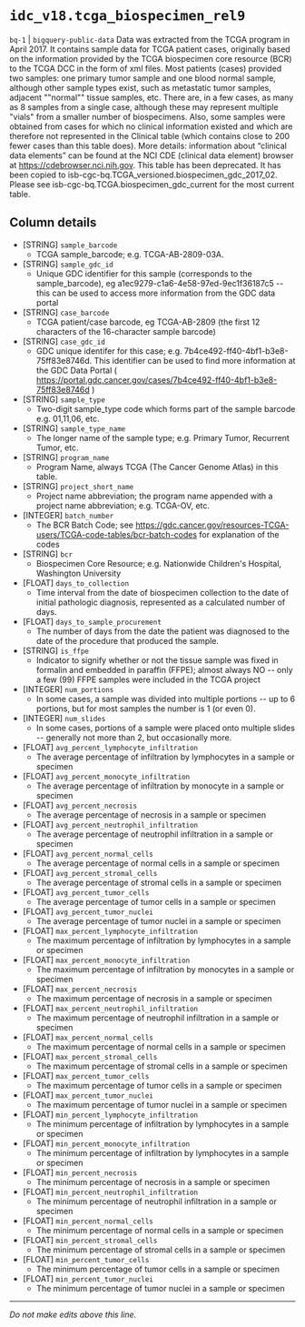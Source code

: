 # `idc_v18.tcga_biospecimen_rel9`
`bq-1` | `bigquery-public-data`
Data was extracted from the TCGA program in April 2017. It contains sample data for TCGA patient cases, originally based on the information provided by the TCGA biospecimen core resource (BCR) to the TCGA DCC in the form of xml files. Most patients (cases) provided two samples: one primary tumor sample and one blood normal sample, although other sample types exist, such as metastatic tumor samples, adjacent ""normal"" tissue samples, etc. There are, in a few cases, as many as 8 samples from a single case, although these may represent multiple "vials" from a smaller number of biospecimens. Also, some samples were obtained from cases for which no clinical information existed and which are therefore not represented in the Clinical table (which contains close to 200 fewer cases than this table does). More details: information about “clinical data elements” can be found at the NCI CDE (clinical data element) browser at https://cdebrowser.nci.nih.gov. This table has been deprecated. It has been copied to isb-cgc-bq.TCGA_versioned.biospecimen_gdc_2017_02. Please see isb-cgc-bq.TCGA.biospecimen_gdc_current for the most current table.

## Column details
* [STRING]    `sample_barcode`
  - TCGA sample_barcode; e.g. TCGA-AB-2809-03A.
* [STRING]    `sample_gdc_id`
  - Unique GDC identifier for this sample (corresponds to the sample_barcode), eg a1ec9279-c1a6-4e58-97ed-9ec1f36187c5  --  this can be used to access more information from the GDC data portal
* [STRING]    `case_barcode`
  - TCGA patient/case barcode, eg TCGA-AB-2809 (the first 12 characters of the 16-character sample barcode)
* [STRING]    `case_gdc_id`
  - GDC unique identifer for this case; e.g. 7b4ce492-ff40-4bf1-b3e8-75ff83e8746d. This identifier can be used to find more information at the GDC Data Portal ( https://portal.gdc.cancer.gov/cases/7b4ce492-ff40-4bf1-b3e8-75ff83e8746d )
* [STRING]    `sample_type`
  - Two-digit sample_type code which forms part of the sample barcode e.g. 01,11,06, etc.
* [STRING]    `sample_type_name`
  - The longer name of the sample type; e.g. Primary Tumor, Recurrent Tumor, etc.
* [STRING]    `program_name`
  - Program Name, always TCGA (The Cancer Genome Atlas) in this table.
* [STRING]    `project_short_name`
  - Project name abbreviation; the program name appended with a project name abbreviation; e.g. TCGA-OV, etc.
* [INTEGER]   `batch_number`
  - The BCR Batch Code; see https://gdc.cancer.gov/resources-TCGA-users/TCGA-code-tables/bcr-batch-codes for explanation of the codes
* [STRING]    `bcr`
  - Biospecimen Core Resource; e.g. Nationwide Children's Hospital, Washington University
* [FLOAT]     `days_to_collection`
  - Time interval from the date of biospecimen collection to the date of initial pathologic diagnosis, represented as a calculated number of days.
* [FLOAT]     `days_to_sample_procurement`
  - The number of days from the date the patient was diagnosed to the date of the procedure that produced the sample.
* [STRING]    `is_ffpe`
  - Indicator to signify whether or not the tissue sample was fixed in formalin and embedded in paraffin (FFPE); almost always NO -- only a few (99) FFPE samples were included in the TCGA project
* [INTEGER]   `num_portions`
  - In some cases, a sample was divided into multiple portions -- up to 6 portions, but for most samples the number is 1 (or even 0).
* [INTEGER]   `num_slides`
  - In some cases, portions of a sample were placed onto multiple slides -- generally not more than 2, but occasionally more.
* [FLOAT]     `avg_percent_lymphocyte_infiltration`
  - The average percentage of infiltration by lymphocytes in a sample or specimen
* [FLOAT]     `avg_percent_monocyte_infiltration`
  - The average percentage of infiltration by monocyte in a sample or specimen
* [FLOAT]     `avg_percent_necrosis`
  - The average percentage of necrosis in a sample or specimen
* [FLOAT]     `avg_percent_neutrophil_infiltration`
  - The average percentage of neutrophil infiltration in a sample or specimen
* [FLOAT]     `avg_percent_normal_cells`
  - The average percentage of normal cells in a sample or specimen
* [FLOAT]     `avg_percent_stromal_cells`
  - The average percentage of stromal cells in a sample or specimen
* [FLOAT]     `avg_percent_tumor_cells`
  - The average percentage of tumor cells in a sample or specimen
* [FLOAT]     `avg_percent_tumor_nuclei`
  - The average percentage of tumor nuclei in a sample or specimen
* [FLOAT]     `max_percent_lymphocyte_infiltration`
  - The maximum percentage of infiltration by lymphocytes in a sample or specimen
* [FLOAT]     `max_percent_monocyte_infiltration`
  - The maximum percentage of infiltration by monocytes in a sample or specimen
* [FLOAT]     `max_percent_necrosis`
  - The maximum percentage of necrosis in a sample or specimen
* [FLOAT]     `max_percent_neutrophil_infiltration`
  - The maximum percentage of neutrophil infiltration in a sample or specimen
* [FLOAT]     `max_percent_normal_cells`
  - The maximum percentage of normal cells in a sample or specimen
* [FLOAT]     `max_percent_stromal_cells`
  - The maximum percentage of stromal cells in a sample or specimen
* [FLOAT]     `max_percent_tumor_cells`
  - The maximum percentage of tumor cells in a sample or specimen
* [FLOAT]     `max_percent_tumor_nuclei`
  - The maximum percentage of tumor nuclei in a sample or specimen
* [FLOAT]     `min_percent_lymphocyte_infiltration`
  - The minimum percentage of infiltration by lymphocytes in a sample or specimen
* [FLOAT]     `min_percent_monocyte_infiltration`
  - The minimum percentage of infiltration by lymphocytes in a sample or specimen
* [FLOAT]     `min_percent_necrosis`
  - The minimum percentage of necrosis in a sample or specimen
* [FLOAT]     `min_percent_neutrophil_infiltration`
  - The minimum percentage of neutrophil infiltration in a sample or specimen
* [FLOAT]     `min_percent_normal_cells`
  - The minimum percentage of normal cells in a sample or specimen
* [FLOAT]     `min_percent_stromal_cells`
  - The minimum percentage of stromal cells in a sample or specimen
* [FLOAT]     `min_percent_tumor_cells`
  - The minimum percentage of tumor cells in a sample or specimen
* [FLOAT]     `min_percent_tumor_nuclei`
  - The minimum percentage of tumor nuclei in a sample or specimen

-------------------------------------------------------------------------------
*Do not make edits above this line.*

